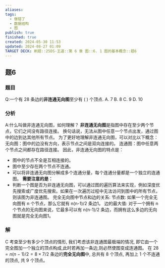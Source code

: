 ```yaml
---
aliases: 
tags:
  - 做错了
  - 数据结构
  - 图
publish: true
finished: true
created: 2024-05-30 11:53
updated: 2024-08-27 01:09
TARGET DECK: 刷题::25DS-王道::第 6 章 图::6. 1 图的基本概念::题6
---
```

## 题6
### 题目
Q:一个有 28 条边的**非连通无向图**至少有 ( ) 个顶点.
A. 7 
B. 8 
C. 9 
D. 10
### 分析
A:什么叫做非连通无向图，如何理解？
**非连通无向图**是指图中存在至少两个节点，它们之间没有路径连接。 
换句话说，无法从图中任意一个节点出发，通过图中的边到达其他所有节点。
为了更好地理解非连通无向图，可以对比以下概念：
无向图：图中的边没有方向，表示节点之间是双向连接的。
连通图：图中任意两个节点之间都存在路径连接。
因此，非连通无向图的特点是：
- 图中的节点不全是互相连接的。
- 图中至少存在两个节点不连通。
- 可以将非连通无向图分解成多个连通分量，每个连通分量都是一个独立的连通图。
**需要注意的是：**
- 判断一个图是否为非连通无向图，可以通过图的遍历算法来实现，例如深度优先搜索或广度优先搜索。如果在一次遍历过程中无法访问到图中的所有节点，则该图为非连通图。
完全无向图中节点和边的关系:
节点数: 如果一个完全无向图有 n 个节点，那么它就有 n(n-1)/2 条边1。
边的最大值: 对于一个拥有 n 个节点的无向图来说，它最多可以有 n(n-1)/2 条边，而拥有这么多边的无向图就是完全无向图1。
### 解
C
考查至少有多少个顶点的情形, 我们考虑该非连通图最极端的情况, 即它由一个完全图加一个独立的顶点构成,此时若再加一条边,则必然使图变成连通图。
在 ${28} = n\left( {n - 1}\right) /2 = 8 \times  7/2$ 条边的**完全无向图**中, 总共有 8 个顶点, 再加上 1 个不连通的顶点, 共 9 个顶点。
<!--ID: 1725344115015-->
